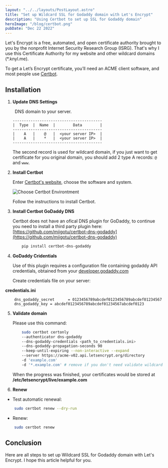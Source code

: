 ```yaml
---
layout: "../../layouts/PostLayout.astro"
title: "Set up Wildcard SSL for Godaddy domain with Let's Encrypt"
description: "Using Certbot to set up SSL for Godaddy domain"
heroImage: "/blog/certbot.png"
pubDate: "Dec 22 2022"
---
```


Let's Encrypt is a free, automated, and open certificate authority brought to you by the nonprofit Internet Security Research Group (ISRG). That's why I use this Certificate Authority for my website and other wildcard domains (\*.knyl.me).

To get a Let’s Encrypt certificate, you’ll need an ACME client software, and most people use [Certbot](https://certbot.eff.org/).

## Installation

1. **Update DNS Settings**

   &ensp;DNS domain to your server.

   ```
   ----------------------------------------
   |  Type  |  Name  |        Data        |
   ----------------------------------------
   |    A   |    @   |  <your server IP>  |
   |    A   |    *   |  <your server IP>  |
   ----------------------------------------
   ```

   The second record is used for wildcard domain, if you just want to get certificate for you original domain, you should add 2 type A records: `@` and `www`.

2. **Install Certbot**

   Enter [Certbot's website](https://certbot.eff.org/), choose the software and system.

   ![Choose Certbot Environtment](/blog/certbot-1.jpg)

   Follow the instructions to install Certbot.

3. **Install Certbot GoDaddy DNS**

   Certbot does not have an ofical DNS plugin for GoDaddy, to continue you need to install a third party plugin here:
   [https://github.com/miigotu/certbot-dns-godaddy](https://github.com/miigotu/certbot-dns-godaddy)

   ```bash
       pip install certbot-dns-godaddy
   ```

4. **GoDaddy Cridentials**

    Use of this plugin requires a configuration file containing godaddy API credentials, obtained from your [developer.godaddy.com](https://developer.godaddy.com)

    Create credentials file on your server:

**credentials.ini**

```
    dns_godaddy_secret      = 0123456789abcdef0123456789abcdef01234567
    dns_godaddy_key = abcdef0123456789abcdef01234567abcdef0123

```

5. **Validate domain**

   Please use this command:

   ```bash
       sudo certbot certonly
       --authenticator dns-godaddy
       --dns-godaddy-credentials <path_to_credentials.ini>
       --dns-godaddy-propagation-seconds 90
       --keep-until-expiring --non-interactive --expand
       --server https://acme-v02.api.letsencrypt.org/directory
       -d 'example.com'
       -d '*.example.com' # remove if you don't need validate wildcard domain
   ```
    When the progress was finished, your certificates would be stored at **/etc/letsencrypt/live/example.com**

6. **Renew**

- Test automatic renewal:

```bash
    sudo certbot renew --dry-run
```

- Renew:

```bash
    sudo certbot renew
```

## Conclusion

Here are all steps to set up Wildcard SSL for Godaddy domain with Let's Encrypt. I hope this article helpful for you.
